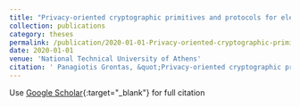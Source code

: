 ```yaml
---
title: "Privacy-oriented cryptographic primitives and protocols for electronic voting"
collection: publications
category: theses
permalink: /publication/2020-01-01-Privacy-oriented-cryptographic-primitives-and-protocols-for-electronic-voting
date: 2020-01-01
venue: 'National Technical University of Athens'
citation: ' Panagiotis Grontas, &quot;Privacy-oriented cryptographic primitives and protocols for electronic voting.&quot; National Technical University of Athens, 2020.'
---
```

Use [Google Scholar](https://scholar.google.com/scholar?q=Privacy+oriented+cryptographic+primitives+and+protocols+for+electronic+voting){:target="_blank"} for full citation